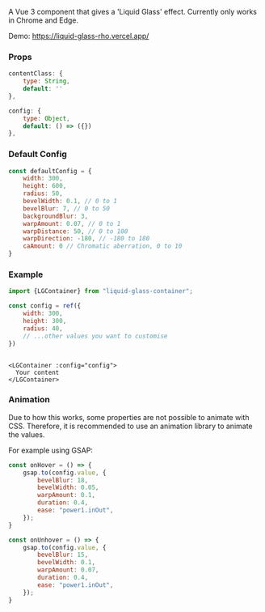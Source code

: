 A Vue 3 component that gives a 'Liquid Glass' effect. Currently only works in Chrome and Edge.

Demo: https://liquid-glass-rho.vercel.app/

### Props

```js
contentClass: {
    type: String,
    default: ''
},

config: {
    type: Object,
    default: () => ({})
},
```

### Default Config

```js
const defaultConfig = {
    width: 300,
    height: 600,
    radius: 50,
    bevelWidth: 0.1, // 0 to 1
    bevelBlur: 7, // 0 to 50
    backgroundBlur: 3,
    warpAmount: 0.07, // 0 to 1
    warpDistance: 50, // 0 to 100
    warpDirection: -180, // -180 to 180
    caAmount: 0 // Chromatic aberration, 0 to 10
}
```

### Example

```js
import {LGContainer} from "liquid-glass-container";

const config = ref({
    width: 300,
    height: 300,
    radius: 40,
    // ...other values you want to customise
})
```

```vue

<LGContainer :config="config">
  Your content
</LGContainer>
```

### Animation

Due to how this works, some properties are not possible to animate with CSS. 
Therefore, it is recommended to use an animation library to animate the values.

For example using GSAP:

```js
const onHover = () => {
    gsap.to(config.value, {
        bevelBlur: 18,
        bevelWidth: 0.05,
        warpAmount: 0.1,
        duration: 0.4,
        ease: "power1.inOut",
    });
}

const onUnhover = () => {
    gsap.to(config.value, {
        bevelBlur: 15,
        bevelWidth: 0.1,
        warpAmount: 0.07,
        duration: 0.4,
        ease: "power1.inOut",
    });
}
```